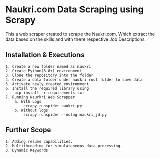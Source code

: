 # Naukri.com Data Scraping using Scrapy

This a web scraper created to scrape the Naukri.com.
Which extract the data based on the skills and with there respective Job Descriptions.

## Installation & Executions
```
1. Create a new folder named as naukri
2. Create Python(3.8+) environment 
3. Clone the repository into the folder
4. Create a data folder under naukri root folder to save data
5. Activate newly created environment
6. Install the required library using 
    pip install -r requirements.txt
7. Running Naurkri Web Scrapper
    a. With Logs
        scrapy runspider naukri.py
    b. Without logs
        scrapy runspider --nolog naukri_jd.py
```

## Further Scope
    1. Adding resume capabilities.
    2. Multithreading for simulataneous data-processing.
    3. Dynamic Keywords

